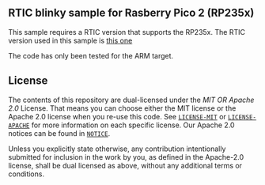 ## RTIC blinky sample for Rasberry Pico 2 (RP235x)

This sample requires a RTIC version that supports the RP235x. The RTIC version used in this sample is [this one](https://github.com/taunusflieger/rtic)

The code has only been tested for the ARM target.
<!-- LICENSE -->
## License

The contents of this repository are dual-licensed under the _MIT OR Apache 2.0_
License. That means you can choose either the MIT license or the Apache 2.0
license when you re-use this code. See [`LICENSE-MIT`](./LICENSE-MIT) or
[`LICENSE-APACHE`](./LICENSE-APACHE) for more information on each specific
license. Our Apache 2.0 notices can be found in [`NOTICE`](./NOTICE).

Unless you explicitly state otherwise, any contribution intentionally submitted
for inclusion in the work by you, as defined in the Apache-2.0 license, shall be
dual licensed as above, without any additional terms or conditions.
